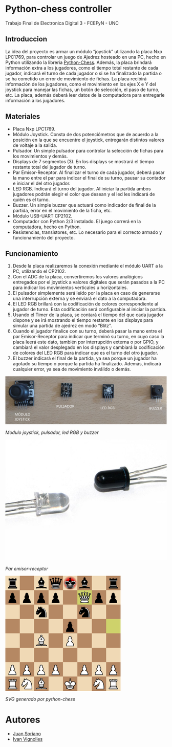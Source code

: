 # Python-chess controller 

Trabajo Final de Electronica Digital 3 - FCEFyN - UNC

## Introduccion

La idea del proyecto es armar un módulo “joystick” utilizando la placa Nxp LPC1769, para controlar un juego de Ajedrez hosteado en una PC, hecho en Python utilizando la libreria [Python-Chess](https://github.com/niklasf/python-chess). Además, la placa brindará información extra a los jugadores, como el tiempo total restante de cada jugador, indicará el turno de cada jugador o si se ha finalizado la partida o se ha cometido un error de movimiento de fichas. La placa recibirá información de los jugadores, como el movimiento en los ejes X e Y del joystick para manejar las fichas, un botón de selección, el paso de turno, etc. La placa, además deberá leer datos de la computadora para entregarle información a los jugadores.

## Materiales

* Placa Nxp LPC1769. 
* Módulo Joystick. Consta de dos potenciómetros que de acuerdo a la posición en la que se encuentre el joystick, entregarán distintos valores de voltaje a la salida.
* Pulsador. Un simple pulsador para controlar la selección de fichas para los movimientos y demás.
* Displays de 7 segmentos (3). En los displays se mostrará el tiempo restante total del jugador de turno.
* Par Emisor-Receptor. Al finalizar el turno de cada jugador, deberá pasar la mano entre el par para indicar el final de su turno, pausar su contador e iniciar el del otro jugador. 
* LED RGB. Indicará el turno del jugador. Al iniciar la partida ambos jugadores podrán elegir el color que desean y el led les indicará de quién es el turno.
* Buzzer. Un simple buzzer que actuará como indicador de final de la partida, error en el movimiento de la ficha, etc.
* Módulo USB-UART CP2102.
* Computador con Python 2/3 instalado. El juego correrá en la computadora, hecho en Python.
* Resistencias, transistores, etc. Lo necesario para el correcto armado y funcionamiento del proyecto.

## Funcionamiento


1. Desde la placa realizaremos la conexión mediante el módulo UART a la PC, utilizando el CP2102. 
2. Con el ADC de la placa, convertiremos los valores analógicos entregados por el joystick a valores digitales que serán pasados a la PC para indicar los movimientos verticales u horizontales. 
3. El pulsador simplemente será leído por la placa en caso de generarse una interrupción externa y se enviará el dato a la computadora. 
4. El LED RGB brillará con la codificación de colores correspondiente al jugador de turno. Esta codificación será configurable al iniciar la partida.
5. Usando el Timer de la placa, se contará el tiempo del que cada jugador dispone y se irá mostrando el tiempo restante en los displays para simular una partida de ajedrez en modo “Blitz”. 
6. Cuando el jugador finalice con su turno, deberá pasar la mano entre el par Emisor-Receptor para indicar que terminó su turno, en cuyo caso la placa leerá este dato, también por interrupción externa o por GPIO, y cambiará el valor desplegado en los displays y cambiará la codificación de colores del LED RGB para indicar que es el turno del otro jugador. 
7. El buzzer indicará el final de la partida, ya sea porque un jugador ha agotado su tiempo o porque la partida ha finalizado. Además, indicará cualquier error, ya sea de movimiento inválido o demás.  

![elementos](docs/img/elements.png)

*Modulo joystick, pulsador, led RGB y buzzer*

![e-r](docs/img/emisor-receptor.png)

*Par emisor-receptor*

![py-chess](docs/img/python-chess.png)

*SVG generado por python-chess*

# Autores

* [Juan Soriano](www.github.com/SorianoJuan)
* [Ivan Vignolles](www.github.com/ivanvig)

